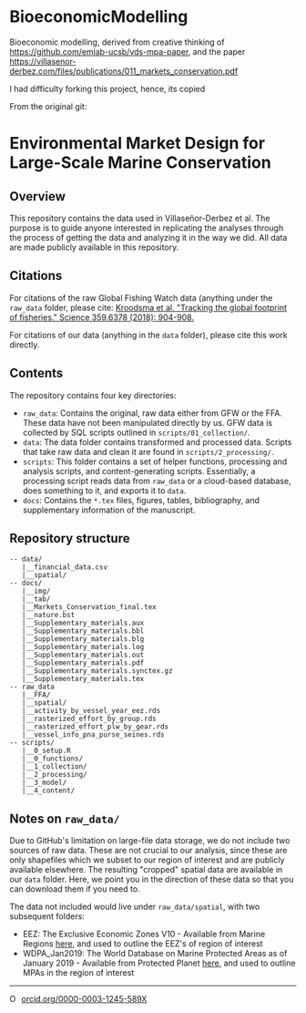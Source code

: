 # BioeconomicModelling
Bioeconomic modelling, derived from creative thinking of https://github.com/emlab-ucsb/vds-mpa-paper, and the paper https://villasenor-derbez.com/files/publications/011_markets_conservation.pdf

I had difficulty forking this project, hence, its copied


From the original git:
# Environmental Market Design for Large-Scale Marine Conservation

## Overview

This repository contains the data used in Villaseñor-Derbez et al. The purpose is to guide anyone interested in replicating the analyses through the process of getting the data and analyzing it in the way we did. All data are made publicly available in this repository.

## Citations

For citations of the raw Global Fishing Watch data (anything under the `raw_data` folder, please cite: [Kroodsma et al. "Tracking the global footprint of fisheries." Science 359.6378 (2018): 904-908.](http://science.sciencemag.org/content/359/6378/904.abstract)

For citations of our data (anything in the `data` folder), please cite this work directly.

## Contents

The repository contains four key directories:

- `raw_data`: Contains the original, raw data either from GFW or the FFA. These data have not been manipulated directly by us. GFW data is collected by SQL scripts outlined in `scripts/01_collection/`.
- `data`: The data folder contains transformed and processed data. Scripts that take raw data and clean it are found in `scripts/2_processing/`.
- `scripts`: This folder contains a set of helper functions, processing and analysis scripts, and content-generating scripts. Essentially, a processing script reads data from `raw_data` or a cloud-based database, does something to it, and exports it to `data`.
- `docs`: Contains the `*.tex` files, figures, tables, bibliography, and supplementary information of the manuscript.

## Repository structure 

```
-- data/
   |__financial_data.csv
   |__spatial/
-- docs/
   |__img/
   |__tab/
   |__Markets_Conservation_final.tex
   |__nature.bst
   |__Supplementary_materials.aux
   |__Supplementary_materials.bbl
   |__Supplementary_materials.blg
   |__Supplementary_materials.log
   |__Supplementary_materials.out
   |__Supplementary_materials.pdf
   |__Supplementary_materials.synctex.gz
   |__Supplementary_materials.tex
-- raw_data
   |__FFA/
   |__spatial/
   |__activity_by_vessel_year_eez.rds
   |__rasterized_effort_by_group.rds
   |__rasterized_effort_plw_by_gear.rds
   |__vessel_info_pna_purse_seines.rds
-- scripts/
   |__0_setup.R
   |__0_functions/
   |__1_collection/
   |__2_processing/
   |__3_model/
   |__4_content/
```

## Notes on `raw_data/`

Due to GitHub's limitation on large-file data storage, we do not include two sources of raw data. These are not crucial to our analysis, since these are only shapefiles which we subset to our region of interest and are publicly available elsewhere. The resulting "cropped" spatial data are available in our `data` folder. Here, we point you in the direction of these data so that you can download them if you need to.

The data not included would live under `raw_data/spatial`, with two subsequent folders:

- EEZ: The Exclusive Economic Zones V10 - Available from Marine Regions [here](http://www.marineregions.org/downloads.php), and used to outline the EEZ's of region of interest
- WDPA_Jan2019: The World Database on Marine Protected Areas as of January 2019 - Available from Protected Planet [here](https://www.protectedplanet.net/marine), and used to outline MPAs in the region of interest

--------- 

<a href="https://orcid.org/0000-0003-1245-589X" target="orcid.widget" rel="noopener noreferrer" style="vertical-align:top;"><img src="https://orcid.org/sites/default/files/images/orcid_16x16.png" style="width:1em;margin-right:.5em;" alt="ORCID iD icon">orcid.org/0000-0003-1245-589X</a>

